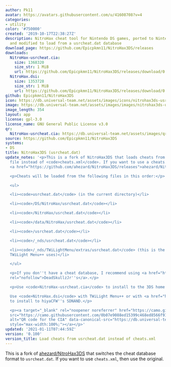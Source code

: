 ```yaml
---
author: Pk11
avatar: https://avatars.githubusercontent.com/u/41608708?v=4
categories:
- utility
color: '#750000'
created: '2019-10-17T22:38:27Z'
description: NitroHax cheat tool for Nintendo DS games, ported to Nintendo DSi / 3DS
  and modified to load from a usrcheat.dat database
download_page: https://github.com/Epicpkmn11/NitroHax3DS/releases
downloads:
  NitroHax-usrcheat.cia:
    size: 1368320
    size_str: 1 MiB
    url: https://github.com/Epicpkmn11/NitroHax3DS/releases/download/0.100/NitroHax-usrcheat.cia
  NitroHax.dsi:
    size: 1353728
    size_str: 1 MiB
    url: https://github.com/Epicpkmn11/NitroHax3DS/releases/download/0.100/NitroHax.dsi
github: Epicpkmn11/NitroHax3DS
icon: https://db.universal-team.net/assets/images/icons/nitrohax3ds-usrcheat.dat.png
image: https://db.universal-team.net/assets/images/images/nitrohax3ds-usrcheat.dat.png
image_length: 354
layout: app
license: gpl-3.0
license_name: GNU General Public License v3.0
qr:
  NitroHax-usrcheat.cia: https://db.universal-team.net/assets/images/qr/nitrohax-usrcheat.cia.png
source: https://github.com/Epicpkmn11/NitroHax3DS
systems:
- DS
title: NitroHax3DS (usrcheat.dat)
update_notes: '<p>This is a fork of NitroHax3DS that loads cheats from a <code>usrcheat.dat</code>
  file instead of <code>cheats.xml</code>. If you want to use a cheats.xml, then use
  <a href="https://github.com/ahezard/NitroHax3DS/releases">ahezard/NitroHax3DS</a>.</p>

  <p>Cheats will be loaded from the following files in this order:</p>

  <ul>

  <li><code>usrcheat.dat</code> (in the current directory)</li>

  <li><code>/DS/NitroHax/usrcheat.dat</code></li>

  <li><code>/NitroHax/usrcheat.dat</code></li>

  <li><code>/data/NitroHax/usrcheat.dat</code></li>

  <li><code>/usrcheat.dat</code></li>

  <li><code>/_nds/usrcheat.dat</code></li>

  <li><code>/_nds/TWiLightMenu/extras/usrcheat.dat</code> (this is the same place
  TWiLight Menu++ uses)</li>

  </ul>

  <p>If you don''t have a cheat database, I recommend using <a href="https://gbatemp.net/threads/deadskullzjrs-nds-cheat-databases.488711/"
  rel="nofollow">DeadSkullzJr''s</a>.</p>

  <p>Use <code>NitroHax-usrcheat.cia</code> to install to the 3DS home menu.<br>

  Use <code>NitroHax.dsi</code> with TWiLight Menu++ or with <a href="https://github.com/JeffRuLz/TMFH/releases">TMFH</a>
  to install to hiyaCFW''s SDNAND.</p>

  <p><a target="_blank" rel="noopener noreferrer" href="https://camo.githubusercontent.com/0b07e9088ed15399c468ed8566f9128e64ff6885f439eb1613b547afb123dc02/68747470733a2f2f64622e756e6976657273616c2d7465616d2e6e65742f6173736574732f696d616765732f71722f6e6974726f6861782d75737263686561742e6369612e706e67"><img
  src="https://camo.githubusercontent.com/0b07e9088ed15399c468ed8566f9128e64ff6885f439eb1613b547afb123dc02/68747470733a2f2f64622e756e6976657273616c2d7465616d2e6e65742f6173736574732f696d616765732f71722f6e6974726f6861782d75737263686561742e6369612e706e67"
  alt="QR code for the CIA" data-canonical-src="https://db.universal-team.net/assets/images/qr/nitrohax-usrcheat.cia.png"
  style="max-width:100%;"></a></p>'
updated: '2021-01-11T07:44:59Z'
version: '0.100'
version_title: Load cheats from usrcheat.dat instead of cheats.xml
---
```

This is a fork of [ahezard/NitroHax3DS](nitrohax3ds) that switches the cheat database format to `usrcheat.dat`. If you want to use `cheats.xml`, then use the original.